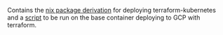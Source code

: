 Contains the [nix package derivation](./default.nix) for deploying terraform-kubernetes and a [script](./run.sh) to be run on the base container deploying to GCP with terraform.
